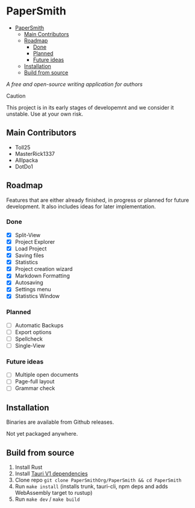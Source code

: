 # PaperSmith

<!--toc:start-->

- [PaperSmith](#papersmith)
  - [Main Contributors](#main-contributors)
  - [Roadmap](#roadmap)
    - [Done](#done)
    - [Planned](#planned)
    - [Future ideas](#future-ideas)
  - [Installation](#installation)
  - [Build from source](#build-from-source)
  <!--toc:end-->

_A free and open-source writing application for authors_

> [!CAUTION]
> This project is in its early stages of developemnt and we consider it unstable. Use at your own risk.

## Main Contributors

- Toll25
- MasterRick1337
- Alllpacka
- DotDo1

## Roadmap

Features that are either already finished, in progress or planned for future development. It also includes ideas for later implementation.

### Done

- [x] Split-View
- [x] Project Explorer
- [x] Load Project
- [x] Saving files
- [x] Statistics
- [x] Project creation wizard
- [x] Markdown Formatting
- [x] Autosaving
- [x] Settings menu
- [x] Statistics Window

### Planned

- [ ] Automatic Backups
- [ ] Export options
- [ ] Spellcheck
- [ ] Single-View

### Future ideas

- [ ] Multiple open documents
- [ ] Page-full layout
- [ ] Grammar check

## Installation

Binaries are available from Github releases.

Not yet packaged anywhere.

## Build from source

1. Install Rust
2. Install [Tauri V1 dependencies](https://v1.tauri.app/v1/guides/getting-started/prerequisites#1-system-dependencies)
3. Clone repo `git clone PaperSmithOrg/PaperSmith && cd PaperSmith`
4. Run `make install` (installs trunk, tauri-cli, npm deps and adds WebAssembly target to rustup)
5. Run `make dev` / `make build`
